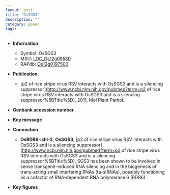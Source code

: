 ```yaml
---
layout: post
title: "OsSGS3"
description: ""
category: genes
tags: 
---
```


* **Information**  
    + Symbol: OsSGS3  
    + MSU: [LOC_Os12g09580](http://rice.plantbiology.msu.edu/cgi-bin/ORF_infopage.cgi?orf=LOC_Os12g09580)  
    + RAPdb: [Os12g0197500](http://rapdb.dna.affrc.go.jp/viewer/gbrowse_details/irgsp1?name=Os12g0197500)  

* **Publication**  
    + [p2 of rice stripe virus RSV interacts with OsSGS3 and is a silencing suppressor](http://www.ncbi.nlm.nih.gov/pubmed?term=p2 of rice stripe virus RSV interacts with OsSGS3 and is a silencing suppressor%5BTitle%5D), 2011, Mol Plant Pathol.

* **Genbank accession number**  

* **Key message**  

* **Connection**  
    + __OsRDR6~shl-2__, __OsSGS3__, [p2 of rice stripe virus RSV interacts with OsSGS3 and is a silencing suppressor](http://www.ncbi.nlm.nih.gov/pubmed?term=p2 of rice stripe virus RSV interacts with OsSGS3 and is a silencing suppressor%5BTitle%5D), SGS3 has been shown to be involved in sense transgene-induced RNA silencing and in the biogenesis of trans-acting small interfering RNAs (ta-siRNAs), possibly functioning as a cofactor of RNA-dependent RNA polymerase 6 (RDR6)

* **Key figures**  


